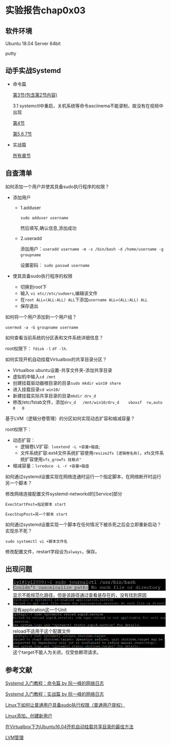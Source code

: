 # 实验报告chap0x03
## 软件环境
Ubuntu 18.04 Server 64bit

putty
## 动手实战Systemd
* 命令篇
  
  [第3节(包含第2节内容)](https://asciinema.org/a/6uCGgml5Q5laQBJSqx3vIgu98)
  
  3.1 systemctl中重启，关机系统等命令asciinema不能录制，故没有在视频中出现

  [第4节](https://asciinema.org/a/ssMxSHHF5PXQBb4xzBzE10B6V)

  [第5,6,7节](https://asciinema.org/a/jHaH7XVa9kVqkwof7IrGoaNiR)
* 实战篇
  
  [所有章节](https://asciinema.org/a/9M4Ei1q5h2SkuS3vQXk7e5TvS)
## 自查清单
如何添加一个用户并使其具备sudo执行程序的权限？
* 添加用户
  
  + 1.adduser

    `sudo adduser username`
  
     然后填写,确认信息,添加成功
  + 2.useradd
    
    添加用户：`useradd username -m -s /bin/bash -d /home/username -g groupname`

    设置密码： `sudo passwd username`
* 使其具备sudo执行程序的权限
   + 切换到root下
   + 输入  `vi etc//etc/sudoers`,编辑该文件
   + 在`root ALL=(ALL:ALL) ALL`下添加`username ALL=(ALL:ALL) ALL`
   + 保存退出

如何将一个用户添加到一个用户组？

`usermod -a -G groupname username`

如何查看当前系统的分区表和文件系统详细信息？

root权限下： `fdisk -l` `df -lh`.

如何实现开机自动挂载Virtualbox的共享目录分区？
+ Virtualbox ubuntu设置-共享文件夹-添加共享目录
+ 虚拟机中输入`cd /mnt`
+ 创建挂载驱动器根目录的目录`sudo mkdir win10 share`
+ 进入挂载目录`cd win10/`
+ 新建挂载实际共享目录的目录`mkdir drv_d`
+ 修改/etc/fstab文件，添加`drv_d   /mnt/win10/drv_d    vboxsf  rw,auto 0   0`
  
基于LVM（逻辑分卷管理）的分区如何实现动态扩容和缩减容量？

 root权限下：
* 动态扩容：
  + 逻辑卷LV扩容:` lvextend -L +容量+磁盘`;
  + 文件系统扩容:ext4文件系统扩容使用`resize2fs [逻辑卷名称]`，xfs文件系统扩容使用`xfs_growfs 挂载点"`
* 缩减容量：`lvreduce -L -r +容量+磁盘`

如何通过systemd设置实现在网络连通时运行一个指定脚本，在网络断开时运行另一个脚本？

修改网络连接配置文件systemd-networkd的[Service]部分

`ExecStartPost=指定脚本 start`

`ExecStopPost=另一个脚本 start`

如何通过systemd设置实现一个脚本在任何情况下被杀死之后会立即重新启动？实现杀不死？

`sudo systemctl vi +脚本文件名`

修改配置文件，restart字段设为`always`，保存。
## 出现问题
+ ![查看某个路径的脚本的日志](img/查看某个路径的脚本的日志.png)
  显示不能规范化路径，但是该路径通过查看是存在的，没有找到原因
+ ![显示某个 Unit 服务是否建立了启动链接](img/显示某个%20Unit%20服务是否建立了启动链接.png)
  没有application这一个Unit
+ ![重新加载一个服务的配置文件](img/重新加载一个服务的配置文件.png)
  reload不适用于这个配置文件
+ ![关闭前一个 Target 里面所有不属于后一个 Target 的进程](img/关闭前一个%20Target%20里面所有不属于后一个%20Target%20的进程.png)
  这个target不能人为关闭，仅受依赖项请求。

## 参考文献
[Systemd 入门教程：命令篇 by 阮一峰的网络日志](http://www.ruanyifeng.com/blog/2016/03/systemd-tutorial-commands.html)

[Systemd 入门教程：实战篇 by 阮一峰的网络日志](http://www.ruanyifeng.com/blog/2016/03/systemd-tutorial-part-two.html)

[Linux下如何让普通用户具备sudo执行权限（普通用户提权）](https://blog.csdn.net/u012206617/article/details/100082021)

[Linux添加、创建新用户](https://www.cnblogs.com/zhyantao/p/10582839.html)

[在Virtualbox下为Ubuntu16.04开机自动挂载共享目录的最佳方法](https://www.jb51.net/article/170330.htm)

[LVM管理](https://www.cnblogs.com/diantong/p/10554831.html)